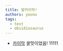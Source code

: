 ```yaml
---
title: 발카이막!
authors: yoonu
tags:
  - test
  - obsidiosaurus
---
```


* [카이막](yoonu/카이막) 꿀맛이었음! 11111


